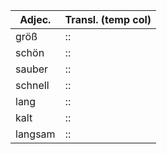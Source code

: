 Adjec. | Transl. (temp col) |
----- | ----- |
größ | :: |
schön | :: |
sauber | :: |
schnell | :: |
lang | :: |
kalt | :: |
langsam | :: |
